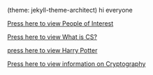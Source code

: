 (theme: jekyll-theme-architect)
hi everyone


[Press here to view People of Interest](https://morenmar002.github.io/People-of-Interest.md/)

[Press here to view What is CS?](https://morenmar002.github.io/What-is-CompSci.md/)

[press here to view Harry Potter](https://github.com/morenmar002/morenmar/blob/master/HP.py)

[Press here to view information on Cryptography](https://github.com/morenmar002/morenmar/blob/master/Cryptography)
